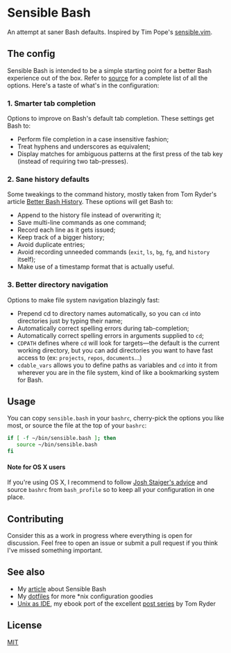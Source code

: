 # Sensible Bash

An attempt at saner Bash defaults. Inspired by Tim Pope's [sensible.vim](https://github.com/tpope/vim-sensible).

## The config

Sensible Bash is intended to be a simple starting point for a better Bash experience out of the box. Refer to [source](https://github.com/mrzool/bash-sensible/blob/master/sensible.bash) for a complete list of all the options. Here's a taste of what's in the configuration:

### 1. Smarter tab completion

Options to improve on Bash's default tab completion. These settings get Bash to:

- Perform file completion in a case insensitive fashion;
- Treat hyphens and underscores as equivalent;
- Display matches for ambiguous patterns at the first press of the tab key (instead of requiring two tab-presses).

### 2. Sane history defaults

Some tweakings to the command history, mostly taken from Tom Ryder's article [Better Bash History](http://blog.sanctum.geek.nz/better-bash-history/). These options will get Bash to:

- Append to the history file instead of overwriting it;
- Save multi-line commands as one command;
- Record each line as it gets issued;
- Keep track of a bigger history;
- Avoid duplicate entries;
- Avoid recording unneeded commands (`exit`, `ls`, `bg`, `fg`, and `history` itself);
- Make use of a timestamp format that is actually useful.

### 3. Better directory navigation

Options to make file system navigation blazingly fast:

- Prepend cd to directory names automatically, so you can `cd` into directories just by typing their name;
- Automatically correct spelling errors during tab-completion;
- Automatically correct spelling errors in arguments supplied to `cd`;
- `CDPATH` defines where `cd` will look for targets—the default is the current working directory, but you can add directories you want to have fast access to (ex: `projects`, `repos`, `documents`...)
- `cdable_vars` allows you to define paths as variables and `cd` into it from wherever you are in the file system, kind of like a bookmarking system for Bash.

## Usage

You can copy `sensible.bash` in your `bashrc`, cherry-pick the options you like most, or source the file at the top of your `bashrc`:

```bash
if [ -f ~/bin/sensible.bash ]; then
   source ~/bin/sensible.bash
fi
```

#### Note for OS X users

If you're using OS X, I recommend to follow [Josh Staiger's advice](http://www.joshstaiger.org/archives/2005/07/bash_profile_vs.html) and source `bashrc` from `bash_profile` so to keep all your configuration in one place.

## Contributing

Consider this as a work in progress where everything is open for discussion. Feel free to open an issue or submit a pull request if you think I've missed something important.

## See also

- My [article](http://mrzool.cc/writing/sensible-bash/) about Sensible Bash
- My [dotfiles](https://github.com/mrzool/dotfiles) for more \*nix configuration goodies
- [Unix as IDE](https://github.com/mrzool/unix-as-ide), my ebook port of the excellent [post series](http://blog.sanctum.geek.nz/series/unix-as-ide/) by Tom Ryder

## License

[MIT](https://opensource.org/licenses/MIT)
